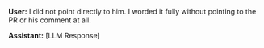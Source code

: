 **User:**
I did not point directly to him. I worded it fully without pointing to the PR or his comment at all. 

**Assistant:**
[LLM Response]


